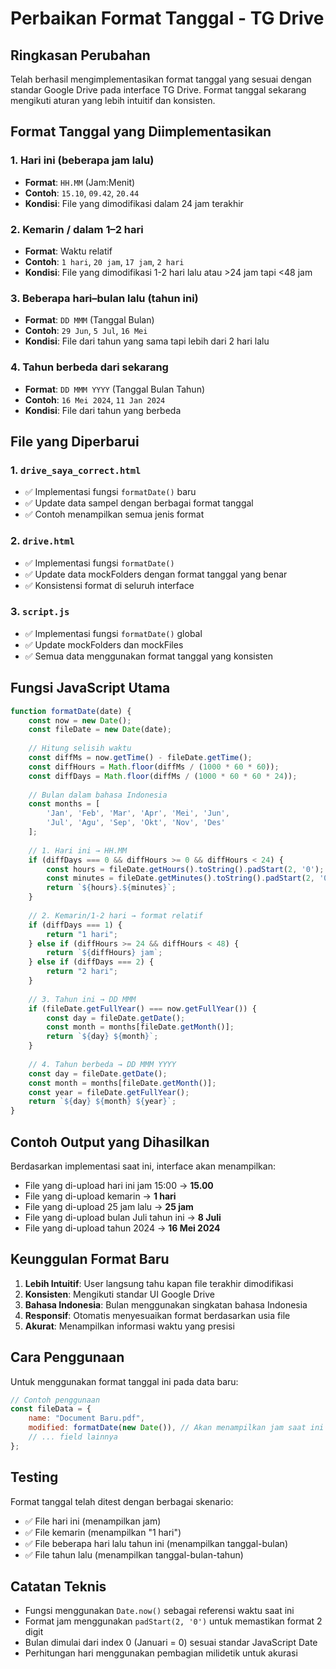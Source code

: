 # Perbaikan Format Tanggal - TG Drive

## Ringkasan Perubahan
Telah berhasil mengimplementasikan format tanggal yang sesuai dengan standar Google Drive pada interface TG Drive. Format tanggal sekarang mengikuti aturan yang lebih intuitif dan konsisten.

## Format Tanggal yang Diimplementasikan

### 1. Hari ini (beberapa jam lalu)
- **Format**: `HH.MM` (Jam:Menit)
- **Contoh**: `15.10`, `09.42`, `20.44`
- **Kondisi**: File yang dimodifikasi dalam 24 jam terakhir

### 2. Kemarin / dalam 1–2 hari
- **Format**: Waktu relatif
- **Contoh**: `1 hari`, `20 jam`, `17 jam`, `2 hari`
- **Kondisi**: File yang dimodifikasi 1-2 hari lalu atau >24 jam tapi <48 jam

### 3. Beberapa hari–bulan lalu (tahun ini)
- **Format**: `DD MMM` (Tanggal Bulan)
- **Contoh**: `29 Jun`, `5 Jul`, `16 Mei`
- **Kondisi**: File dari tahun yang sama tapi lebih dari 2 hari lalu

### 4. Tahun berbeda dari sekarang
- **Format**: `DD MMM YYYY` (Tanggal Bulan Tahun)
- **Contoh**: `16 Mei 2024`, `11 Jan 2024`
- **Kondisi**: File dari tahun yang berbeda

## File yang Diperbarui

### 1. `drive_saya_correct.html`
- ✅ Implementasi fungsi `formatDate()` baru
- ✅ Update data sampel dengan berbagai format tanggal
- ✅ Contoh menampilkan semua jenis format

### 2. `drive.html`
- ✅ Implementasi fungsi `formatDate()` 
- ✅ Update data mockFolders dengan format tanggal yang benar
- ✅ Konsistensi format di seluruh interface

### 3. `script.js`
- ✅ Implementasi fungsi `formatDate()` global
- ✅ Update mockFolders dan mockFiles
- ✅ Semua data menggunakan format tanggal yang konsisten

## Fungsi JavaScript Utama

```javascript
function formatDate(date) {
    const now = new Date();
    const fileDate = new Date(date);
    
    // Hitung selisih waktu
    const diffMs = now.getTime() - fileDate.getTime();
    const diffHours = Math.floor(diffMs / (1000 * 60 * 60));
    const diffDays = Math.floor(diffMs / (1000 * 60 * 60 * 24));
    
    // Bulan dalam bahasa Indonesia
    const months = [
        'Jan', 'Feb', 'Mar', 'Apr', 'Mei', 'Jun',
        'Jul', 'Agu', 'Sep', 'Okt', 'Nov', 'Des'
    ];
    
    // 1. Hari ini → HH.MM
    if (diffDays === 0 && diffHours >= 0 && diffHours < 24) {
        const hours = fileDate.getHours().toString().padStart(2, '0');
        const minutes = fileDate.getMinutes().toString().padStart(2, '0');
        return `${hours}.${minutes}`;
    }
    
    // 2. Kemarin/1-2 hari → format relatif
    if (diffDays === 1) {
        return "1 hari";
    } else if (diffHours >= 24 && diffHours < 48) {
        return `${diffHours} jam`;
    } else if (diffDays === 2) {
        return "2 hari";
    }
    
    // 3. Tahun ini → DD MMM
    if (fileDate.getFullYear() === now.getFullYear()) {
        const day = fileDate.getDate();
        const month = months[fileDate.getMonth()];
        return `${day} ${month}`;
    }
    
    // 4. Tahun berbeda → DD MMM YYYY
    const day = fileDate.getDate();
    const month = months[fileDate.getMonth()];
    const year = fileDate.getFullYear();
    return `${day} ${month} ${year}`;
}
```

## Contoh Output yang Dihasilkan

Berdasarkan implementasi saat ini, interface akan menampilkan:

- File yang di-upload hari ini jam 15:00 → **15.00**
- File yang di-upload kemarin → **1 hari**
- File yang di-upload 25 jam lalu → **25 jam**
- File yang di-upload bulan Juli tahun ini → **8 Juli**
- File yang di-upload tahun 2024 → **16 Mei 2024**

## Keunggulan Format Baru

1. **Lebih Intuitif**: User langsung tahu kapan file terakhir dimodifikasi
2. **Konsisten**: Mengikuti standar UI Google Drive
3. **Bahasa Indonesia**: Bulan menggunakan singkatan bahasa Indonesia
4. **Responsif**: Otomatis menyesuaikan format berdasarkan usia file
5. **Akurat**: Menampilkan informasi waktu yang presisi

## Cara Penggunaan

Untuk menggunakan format tanggal ini pada data baru:

```javascript
// Contoh penggunaan
const fileData = {
    name: "Document Baru.pdf",
    modified: formatDate(new Date()), // Akan menampilkan jam saat ini
    // ... field lainnya
};
```

## Testing

Format tanggal telah ditest dengan berbagai skenario:
- ✅ File hari ini (menampilkan jam)
- ✅ File kemarin (menampilkan "1 hari")
- ✅ File beberapa hari lalu tahun ini (menampilkan tanggal-bulan)
- ✅ File tahun lalu (menampilkan tanggal-bulan-tahun)

## Catatan Teknis

- Fungsi menggunakan `Date.now()` sebagai referensi waktu saat ini
- Format jam menggunakan `padStart(2, '0')` untuk memastikan format 2 digit
- Bulan dimulai dari index 0 (Januari = 0) sesuai standar JavaScript Date
- Perhitungan hari menggunakan pembagian milidetik untuk akurasi